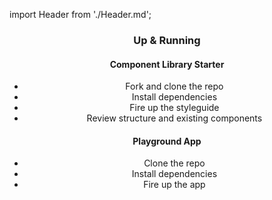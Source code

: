 import Header from './Header.md';
<Header />

### Up & Running

#### Component Library Starter

* Fork and clone the repo
* Install dependencies
* Fire up the styleguide
* Review structure and existing components

#### Playground App
* Clone the repo
* Install dependencies
* Fire up the app
